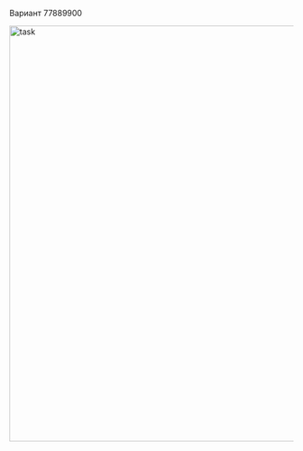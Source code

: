 Вариант 77889900

<img width="736" alt="task" src="https://user-images.githubusercontent.com/81740016/122731640-2c8ebc80-d284-11eb-8fab-afcc0fa69314.png">
